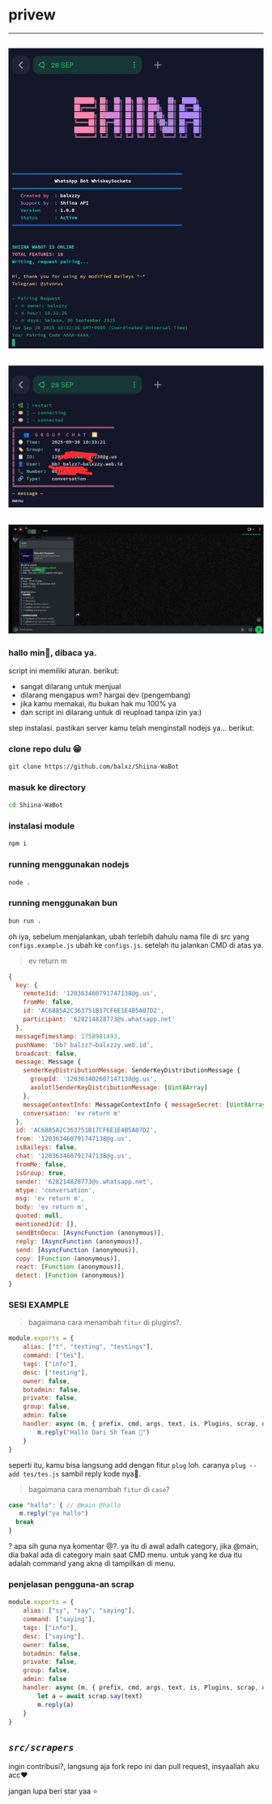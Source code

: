 # privew
---
![ss](https://github.com/balxz/akuuu-muaakk/raw/refs/heads/main/Screenshot_20250930-183237.jpg)
---
![ss](https://github.com/balxz/akuuu-muaakk/raw/refs/heads/main/Screenshot_20250930-183356.jpg)
---
![ss](https://github.com/balxz/akuuu-muaakk/raw/refs/heads/main/IMG-20250930-WA0070.jpg)
---
### hallo min🪷, dibaca ya.

script ini memiliki aturan.
berikut:
- sangat dilarang untuk menjual
- dilarang mengapus wm? hargai dev (pengembang)
- jika kamu memakai, itu bukan hak mu 100% ya
- dan script ini dilarang untuk di reupload tanpa izin ya:)

step instalasi.
pastikan server kamu telah menginstall nodejs ya...
berikut:
### clone repo dulu 😁
```bash
git clone https://github.com/balxz/Shiina-WaBot
```
### masuk ke directory
```bash
cd Shiina-WaBot
```
### instalasi module
```bash
npm i
```
### running menggunakan nodejs
```bash
node .
```
### running menggunakan bun
```bash
bun run .
```

oh iya, sebelum menjalankan, ubah terlebih dahulu nama file di src yang `configs.example.js` ubah ke `configs.js`.
setelah itu jalankan CMD di atas ya.

> ev return m
```javascript
{
  key: {
    remoteJid: '120363460791747138@g.us',
    fromMe: false,
    id: 'AC6885A2C363751B17CF6E1E4B5A07D2',
    participant: '628214828773@s.whatsapp.net'
  },
  messageTimestamp: 1758981493,
  pushName: 'bb? balzz?—balxzzy.web.id',
  broadcast: false,
  message: Message {
    senderKeyDistributionMessage: SenderKeyDistributionMessage {
      groupId: '120363402607147138@g.us',
      axolotlSenderKeyDistributionMessage: [Uint8Array]
    },
    messageContextInfo: MessageContextInfo { messageSecret: [Uint8Array] },
    conversation: 'ev return m'
  },
  id: 'AC6885A2C363751B17CF6E1E4B5A07D2',
  from: '120363460791747138@g.us',
  isBaileys: false,
  chat: '120363460791747138@g.us',
  fromMe: false,
  isGroup: true,
  sender: '628214828773@s.whatsapp.net',
  mtype: 'conversation',
  msg: 'ev return m',
  body: 'ev return m',
  quoted: null,
  mentionedJid: [],
  sendBtnDocu: [AsyncFunction (anonymous)],
  reply: [AsyncFunction (anonymous)],
  send: [AsyncFunction (anonymous)],
  copy: [Function (anonymous)],
  react: [Function (anonymous)],
  detect: [Function (anonymous)]
}
```


### SESI EXAMPLE 
> bagaimana cara menambah `fitur` di plugins?.
```javascript
module.exports = {
    alias: ["t", "testing", "testings"],
    command: ["tes"],
    tags: ["info"],
    desc: ["testing"],
    owner: false,
    botadmin: false,
    private: false,
    group: false,
    admin: false
    handler: async (m, { prefix, cmd, args, text, is, Plugins, scrap, db, tggl, jam, runtime }) => {
        m.reply("Hallo Dari Sh Team 🪷")
    }
}
```
seperti itu, kamu bisa langsung add dengan fitur `plug` loh. caranya `plug --add tes/tes.js` sambil reply kode nya🪷.

> bagaimana cara menambah `fitur` di `case`?
```javascript
case "hallo": { // @main @hallo
   m.reply("ya hallo")
  break
}
```
? apa sih guna nya komentar @?.
ya itu di awal adalh category, jika @main, dia bakal ada di category main saat CMD menu.
untuk yang ke dua itu adalah command yang akna di tampilkan di menu.

### penjelasan pengguna-an scrap
```javascript
module.exports = {
    alias: ["sy", "say", "saying"],
    command: ["saying"],
    tags: ["info"],
    desc: ["saying"],
    owner: false,
    botadmin: false,
    private: false,
    group: false,
    admin: false
    handler: async (m, { prefix, cmd, args, text, is, Plugins, scrap, db, tggl, jam, runtime }) => {
        let a = await scrap.say(text)
        m.reply(a)
    }
}
```
_`src/scrapers`_
---
ingin contribusi?, langsung aja fork repo ini dan pull request, insyaallah aku acc❤️

jangan lupa beri star yaa ⭐
